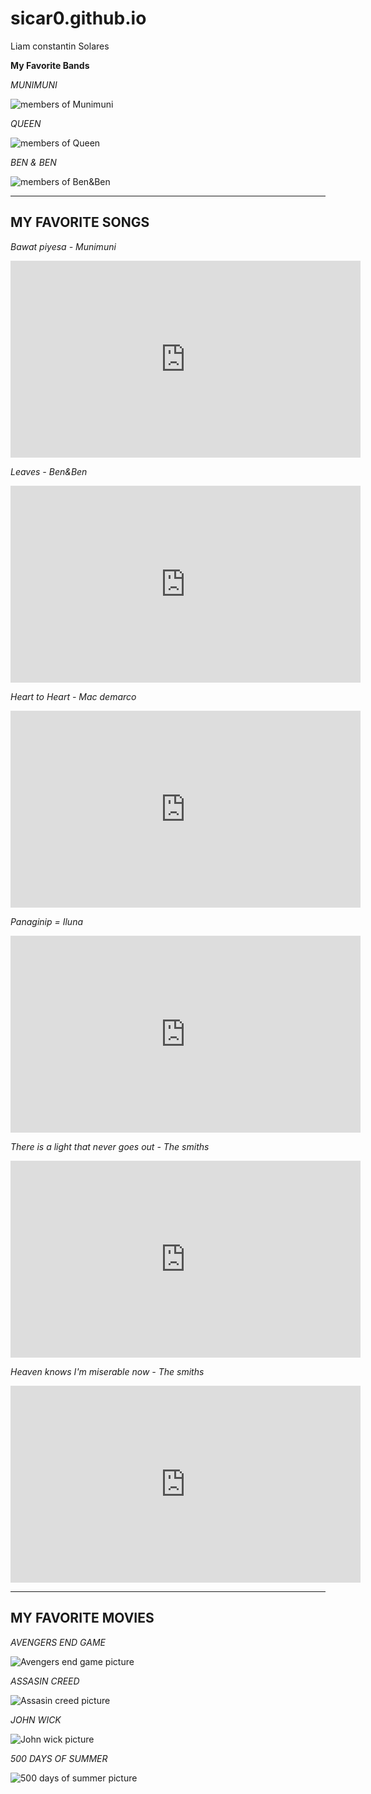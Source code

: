 # sicar0.github.io
Liam constantin Solares

**My Favorite Bands**

*MUNIMUNI*

![members of Munimuni](https://media.interaksyon.com/wp-content/uploads/2021/06/munimuni.jpg)

*QUEEN*

![members of Queen](https://images.squarespace-cdn.com/content/v1/593070a42994cad2710a6439/1548516896355-C8AA6FMV2QKQKKWHXYQL/yt.jpg)

*BEN & BEN*

![members of Ben&Ben](https://m.media-amazon.com/images/M/MV5BOThiMGNiZDMtZmY0ZS00YmEwLTg0OTktMzdkNmMzZTViY2E3XkEyXkFqcGdeQXVyNTI5NjIyMw@@._V1_.jpg)

---
**MY FAVORITE SONGS**
---
*Bawat piyesa - Munimuni*

<iframe width="560" height="315" src="https://www.youtube.com/embed/KJigp3vJFWY" title="YouTube video player" frameborder="0" allow="accelerometer; autoplay; clipboard-write; encrypted-media; gyroscope; picture-in-picture; web-share" allowfullscreen></iframe>


*Leaves - Ben&Ben*

<iframe width="560" height="315" src="https://www.youtube.com/embed/WOQ1t_u8HTw" title="YouTube video player" frameborder="0" allow="accelerometer; autoplay; clipboard-write; encrypted-media; gyroscope; picture-in-picture; web-share" allowfullscreen></iframe>


*Heart to Heart - Mac demarco*

<iframe width="560" height="315" src="https://www.youtube.com/embed/3queHWNCD7U" title="YouTube video player" frameborder="0" allow="accelerometer; autoplay; clipboard-write; encrypted-media; gyroscope; picture-in-picture; web-share" allowfullscreen></iframe>


*Panaginip = Iluna*

<iframe width="560" height="315" src="https://www.youtube.com/embed/TSDiLJGUs3U" title="YouTube video player" frameborder="0" allow="accelerometer; autoplay; clipboard-write; encrypted-media; gyroscope; picture-in-picture; web-share" allowfullscreen></iframe>


*There is a light that never goes out - The smiths*

<iframe width="560" height="315" src="https://www.youtube.com/embed/3r-qDvD3F3c" title="YouTube video player" frameborder="0" allow="accelerometer; autoplay; clipboard-write; encrypted-media; gyroscope; picture-in-picture; web-share" allowfullscreen></iframe>


*Heaven knows I'm miserable now - The smiths*

<iframe width="560" height="315" src="https://www.youtube.com/embed/10z6-vQm23w" title="YouTube video player" frameborder="0" allow="accelerometer; autoplay; clipboard-write; encrypted-media; gyroscope; picture-in-picture; web-share" allowfullscreen></iframe>

---
**MY FAVORITE MOVIES**
---

*AVENGERS END GAME*

![Avengers end game picture](https://lumiere-a.akamaihd.net/v1/images/p_avengersendgame_19751_e14a0104.jpeg?region=0%2C0%2C540%2C810)



*ASSASIN CREED*

![Assasin creed picture](https://staticctf.akamaized.net/J3yJr34U2pZ2Ieem48Dwy9uqj5PNUQTn/7qSZMxLOAsEPF6tXGFD83n/b0914152c722de321e278683a844fd10/ac-brotherhood.jpg?imwidth=360)


*JOHN WICK*

![John wick picture](https://lionsgate.brightspotcdn.com/59/e8/576c91ae47e4aa7fd6240dc48674/john-wick-chapter-1-movies-poster-01.jpg)


*500 DAYS OF SUMMER*

![500 days of summer picture](https://lionsgate.brightspotcdn.com/59/e8/576c91ae47e4aa7fd6240dc48674/john-wick-chapter-1-movies-poster-01.jpg)
